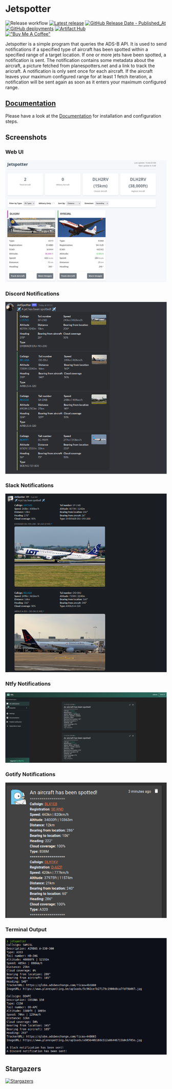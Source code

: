 # Jetspotter

![Release workflow](https://github.com/vvanouytsel/jetspotter/actions/workflows/release.yaml/badge.svg)
[![Latest release](https://img.shields.io/github/v/release/vvanouytsel/jetspotter)](https://github.com/vvanouytsel/jetspotter/releases)
[![GitHub Release Date - Published_At](https://img.shields.io/github/release-date/vvanouytsel/jetspotter)](https://github.com/vvanouytsel/jetspotter/releases)
[![GitHub deployments](https://img.shields.io/github/deployments/vvanouytsel/jetspotter/github-pages?label=Documentation&link=https%3A%2F%2Fvvanouytsel.github.io%2Fjetspotter%2F)](https://vvanouytsel.github.io/jetspotter/)
[![Artifact Hub](https://img.shields.io/endpoint?url=https://artifacthub.io/badge/repository/jetspotter)](https://artifacthub.io/packages/search?repo=jetspotter)  
[!["Buy Me A Coffee"](https://www.buymeacoffee.com/assets/img/custom_images/orange_img.png)](https://www.buymeacoffee.com/vvanouytsel)

Jetspotter is a simple program that queries the ADS-B API. It is used to send notifications if a specified type of aircraft has been spotted within a specified range of a target location. If one or more jets have been spotted, a notification is sent. The notification contains some metadata about the aircraft, a picture fetched from planespotters.net and a link to track the aricraft. A notification is only sent once for each aircraft. If the aircraft leaves your maximum configured range for at least 1 fetch iteration, a notification will be sent again as soon as it enters your maximum configured range.

## [Documentation](https://vvanouytsel.github.io/jetspotter/)

Please have a look at the [Documentation](https://vvanouytsel.github.io/jetspotter/) for installation and configuration steps.

## Screenshots

### Web UI
![Jetspotter UI](docs/images/jetspotter-ui-1.png)

### Discord Notifications
![Discord Notifications](docs/images/jetspotter-discord-1.png)

### Slack Notifications
![Slack Notifications](docs/images/jetspotter-slack-1.png)

### Ntfy Notifications
![Ntfy Notifications](docs/images/jetspotter-ntfy-1.png)

### Gotify Notifications
![Gotify Notifications](docs/images/jetspotter-gotify-1.png)

### Terminal Output
![Terminal Output](docs/images/jetspotter-terminal-1.png)

## Stargazers

[![Stargazers](https://starchart.cc/vvanouytsel/jetspotter.svg)](https://starchart.cc/vvanouytsel/jetspotter)
